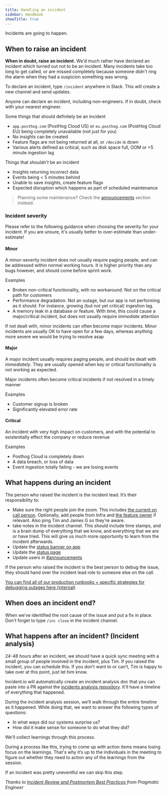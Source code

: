 ```yaml
---
title: Handling an incident
sidebar: Handbook
showTitle: true
---
```


Incidents are going to happen.

## When to raise an incident

**When in doubt, raise an incident.** We'd much rather have declared an incident which turned out not to be an incident. Many incidents take too long to get called, or are missed completely because someone didn't ring the alarm when they had a suspicion something was wrong.

To declare an incident, type `/incident` anywhere in Slack. This will create a new channel and send updates.

Anyone can declare an incident, including non-engineers. If in doubt, check with your nearest engineer.

Some things that should definitely be an incident
- `app.posthog.com` (PostHog Cloud US) or `eu.posthog.com` (PostHog Cloud EU) being completely unavailable (not just for you)
- No insights can be created
- Feature flags are not being returned at all, or `/decide` is down
- Various alerts defined as critical, such as disk space full, OOM or >5 minute ingestion lag

Things that _shouldn’t_ be an incident
- Insights returning incorrect data
- Events being < 5 minutes behind
- Unable to save insights, create feature flags
- Expected disruption which happens as part of scheduled maintenance

> Planning some maintenance? Check the [announcements](/handbook/growth/marketing/product-announcements) section instead.

### Incident severity
Please refer to the following guidance when choosing the severity for your incident. If you are unsure, it's usually better to over-estimate than under-estimate!

#### Minor
A minor-severity incident does not usually require paging people, and can be addressed within normal working hours. It is higher priority than any bugs however, and should come before sprint work.

Examples
- Broken non-critical functionality, with no workaround. Not on the critical path for customers
- Performance degradation. Not an outage, but our app is not performing as it should. For instance, growing (but not yet critical) ingestion lag.
- A memory leak in a database or feature. With time, this could cause a major/critical incident, but does not usually require _immediate_ attention

If not dealt with, minor incidents can often become major incidents. Minor incidents are usually OK to have open for a few days, whereas anything more severe we would be trying to resolve asap

#### Major
A major incident usually requires paging people, and should be dealt with _immediately_. They are usually opened when key or critical functionality is not working as expected.

Major incidents often become critical incidents if not resolved in a timely manner

Examples
- Customer signup is broken
- Significantly elevated error rate

#### Critical
An incident with very high impact on customers, and with the potential to existentially effect the company or reduce revenue

Examples
- Posthog Cloud is completely down
- A data breach, or loss of data
- Event ingestion totally failing - we are losing events


## What happens during an incident

The person who raised the incident is the incident lead. It’s their responsibility to:
- Make sure the right people join the zoom. This includes [the current on call person](https://posthog.pagerduty.com/service-directory/P43Y0E8). Optionally, add people from Infra and [the feature owner](https://posthog.com/handbook/engineering/feature-ownership) if relevant. Also ping Tim and James G so they're aware.
- take notes in the incident channel. This should include time stamps, and is a brain dump of everything that we know, and everything that we are or have tried. This will give us much more opportunity to learn from the incident afterwards.
- Update the [status banner on app](https://app.posthog.com/feature_flags/984)
- Update the [status page](https://uptimerobot.com/statuspage.php)
- Update users in [#announcements](https://posthogusers.slack.com/archives/CT7HXDEG3)

If the person who raised the incident is the best person to debug the issue, they should hand over the incident lead role to someone else on the call.

[You can find all of our production runbooks + specific strategies for debugging outages here (internal)](https://github.com/PostHog/product-internal/tree/main/infrastructure/runbooks)

## When does an incident end?

When we’ve identified the root cause of the issue and put a fix in place. Don't forget to type `/inc close` in the incident channel.

## What happens after an incident? (Incident analysis)

24-48 hours after an incident, we should have a quick sync meeting with a small group of people involved in the incident, plus Tim. If you raised the incident, you can schedule this. If you don’t want to or can’t, Tim is happy to take over at this point, just let him know.

Incident.io will automatically create an incident analysis doc that you can paste into a PR against the [incidents analysis repository](https://github.com/PostHog/incidents-analysis). It'll have a timeline of everything that happened.

During the incident analysis session, we’ll walk through the entire timeline as it happened. While doing that, we want to answer the following types of questions:
- In what ways did our systems surprise us?
- How did it make sense for someone to do what they did?

We'll collect learnings through this process.

During a process like this, trying to come up with action items means losing focus on the learnings. That's why it’s up to the individuals in the meeting to figure out whether they need to action any of the learnings from the session.

If an incident was pretty uneventful we can skip this step.


_Thanks to [Incident Review and Postmortem Best Practices](https://blog.pragmaticengineer.com/postmortem-best-practices/) from Pragmatic Engineer_
